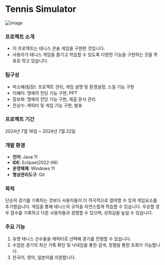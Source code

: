 # Tennis Simulator
![image](https://github.com/user-attachments/assets/7f690fa0-3ddf-4b26-946d-f273793610c7)

### 프로젝트 소개
- 이 프로젝트는 테니스 콘솔 게임을 구현한 것입니다.
- 사용자가 테니스 게임을 즐기고 학습할 수 있도록 다양한 기능을 구현하는 것을 목표로 하고 있습니다. 

### 팀구성
- 박소혜(팀장): 프로젝트 관리, 게임 설명 및 환경설정, 스킬 기능 구현
- 이혜미: 명예의 전당 기능 구현, PPT
- 장보화: 명예의 전당 기능 구현, 제출 문서 관리
- 전상수: 캐릭터 및 게임 기능 구현, 발표

### 프로젝트 기간
 2024년 7월 16일 ~ 2024년 7월 22일

### 개발 환경
- **언어**: Java 11
- **IDE**: Eclipse(2022-06)
- **운영체제**: Windows 11
- **형상관리도구**: Git
  
### 목적
단순히 경기를 기록하는 것보다 사용자들이 더 적극적으로 참여할 수 있게 게임요소를 추가했습니다. 게임을 통해 테니스의 규칙을 자연스럽게 학습할 수 있습니다. 우승할 경우 점수를 기록하고 다른 사용자들과 경쟁할 수 있으며,  성취감을 높일 수 있습니다. 

### 주요 기능
1. 유명 테니스 선수들을 캐릭터로 선택해 경기를 진행할 수 있습니다.
2. 수집된 경기의 최신 기록 확인 및 닉네임을 통한 검색, 정렬을 통한 조회가 가능합니다.
3. 한국어, 영어, 일본어를 지원합니다.

